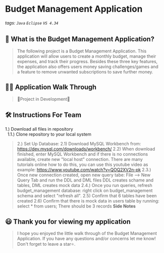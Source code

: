 # Budget Management Application

###### tags: `Java` `Eclipse` `VS 4.34`

## 📝 What is the Budget Management Application?
> The following project is a Budget Management Application. This application will allow users to create a monthly budget, manage their expenses, and track their progress.
> Besides these three key features, the application also offers users money saving challenges/games and a feature to remove unwanted subscriptions to save further money. 

## 👩‍🏫 Application Walk Through
> 🚧Project in Development🚧

## 🛠️ Instructions For Team 
 1.) Download all files in repository<br>
&nbsp;&nbsp;1.1.) Clone repository to your local system<br>

> 2.) Set Up Database: 
 2.1) Download MySQL Workbench from: https://dev.mysql.com/downloads/workbench/
	2.2) When download finished, enter MySQL Workbench and if there is no connections available, create new "local host" connection. 
       There are many tutorials online how to do this, you can use this youtube video as example: https://www.youtube.com/watch?v=QOQ2XV2n-pk
  2.3.) Once new connection created, open new query tabe: File --> New Query Tab and run the DDL and DML files
	       DDL creates schame and tables, DML creates mock data
  2.4.) Once you run queries, refresh budget_management database: right click on budget_management schema and select "refresh all". 
  2.5) Confirm that 6 tables have been created
  2.6) Confirm that there is mock data in users table by running: select * from users;
	       There should be 3 records
>  **Side Notes**


## 😃 Thank you for viewing my application ##
> I hope you enjoyed the little walk through of the Budget Management Application. If you have any questions and/or concerns let me know! Don't forget to leave a star⭐️.
